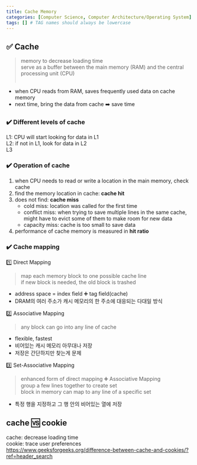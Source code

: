 ```yaml
---
title: Cache Memory
categories: [Computer Science, Computer Architecture/Operating System]
tags: [] # TAG names should always be lowercase
---
```


## ✅ Cache

> memory to decrease loading time <br>
> serve as a buffer between the main memory (RAM) and the central processing unit (CPU) <br> <br>

- when CPU reads from RAM, saves frequently used data on cache memory
- next time, bring the data from cache ➡️ save time

### ✔️ Different levels of cache

L1: CPU will start looking for data in L1 <br>
L2: if not in L1, look for data in L2 <br>
L3 <br>

### ✔️ Operation of cache

1. when CPU needs to read or write a location in the main memory, check cache
2. find the memory location in cache: **cache hit**
3. does not find: **cache miss**
   - cold miss: location was called for the first time
   - conflict miss: when trying to save multiple lines in the same cache, might have to evict some of them to make room for new data
   - capacity miss: cache is too small to save data
4. performance of cache memory is measured in **hit ratio**

### ✔️ Cache mapping

1️⃣ Direct Mapping

> map each memory block to one possible cache line <br>
> if new block is needed, the old block is trashed <br>

- address space = index field ➕ tag field(cache)
- DRAM의 여러 주소가 캐시 메모리의 한 주소에 대응되는 다대일 방식

2️⃣ Associative Mapping

> any block can go into any line of cache <br>

- flexible, fastest
- 비어있는 캐시 메모리 아무대나 저장
- 저장은 간단하지만 찾는게 문제

3️⃣ Set-Associative Mapping

> enhanced form of direct mapping ➕ Associative Mapping <br>
> group a few lines together to create set<br>
> block in memory can map to any line of a specific set<br>

- 특정 행을 지정하고 그 행 안의 비어있는 열에 저장

## cache 🆚 cookie

cache: decrease loading time <br>
cookie: trace user preferences<br>
<https://www.geeksforgeeks.org/difference-between-cache-and-cookies/?ref=header_search>
